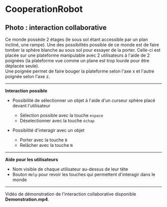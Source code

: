 # CooperationRobot

## Photo : interaction collaborative

Ce monde possède 2 étages (le sous sol étant accessible par un plan incliné, une rampe). 
Une des possibilités possible de ce monde est de faire tomber la sphère blanche au sous sol pour essayer de la porter. Celle-ci est placée sur une plateforme manipulable avec 2 utilisateurs à l'aide de 2 poignées (la plateforme vue comme un plane est trop lourde pour être déplacée seule).  
Une poignée permet de faire bouger la plateforme selon l'axe x et l'autre poignée selon l'axe z.  

***

**Interaction possible** 

* Possibilité de sélectionner un objet à l'aide d'un curseur sphère placé devant l'utilisateur
	* Sélection possible avec la touche `espace`
	* Déselectionner avec la touche `échap`

* Possibilité d'interagir avec un objet  
	*  Porter avec la touche `B`
	*  Relâcher avec la touche `N`

*** 

**Aide pour les utilisateurs**

* Nom visible de chaque utilisateur au-dessus de leur tête
* Bouton `Help` pour revoir les touches qui permettent d'interagir dans le monde

***

Vidéo de démonstration de l'interaction collaborative disponible **Demonstration.mp4**.

